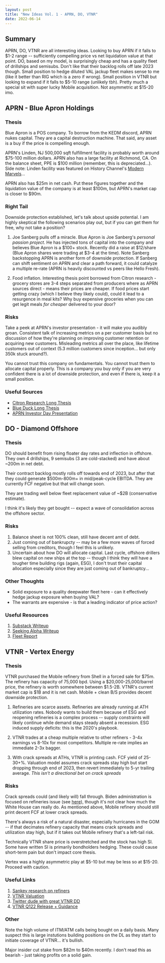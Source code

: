 ```yaml
---
layout: post
title: "New Ideas Vol. 1 - APRN, DO, VTNR"
date: 2022-06-14
---
```

## Summary
APRN, DO, VTNR are all interesting ideas. Looking to buy APRN if it falls to $1-2 range -- sufficiently compelling price vs net liquidation value at that point. DO, based on my model, is surprisingly cheap and has a quality fleet of drillships and semisubs. Don't like that their backlog rolls off late 2023 though. Small position to hedge diluted VAL jackup fleet makes sense to me (like it better than RIG which is a zero if wrong). Small position in VTNR but looking to expand if it falls to $5-10 range (unlikely tbh). Pretty much a special sit with super lucky Mobile acquisition. Not asymmetric at $15-20 imo. 

## APRN - Blue Apron Holdings

### Thesis
Blue Apron is a POS company. To borrow from the KEDM discord, APRN nukes capital. They are a capital destruction machine. That said, any asset is a buy if the price is compelling enough. 

APRN's Linden, NJ 500,000 sqft fulfillment facility is probably worth around $75-100 million dollars. APRN also has a large facility at Richmond, CA. On the balance sheet, PPE is $100 million (remember, this is depreciated...). Side note: Linden facility was featured on History Channel's [Modern Marvels](https://www.tvseries.watch/series/modern-marvels/season-20-episode-8-food-inventions-and-innovations)...

APRN also has $25m in net cash. Put these figures together and the liquidation value of the company is at least $100m, but APRN's market cap is closer to $90m. 

### Right Tail
Downside protection established, let's talk about upside potential. I am highly skeptical the following scenarios play out, but if you can get them for free, why not take a position? 

1. Joe Sanberg pulls off a miracle. Blue Apron is Joe Sanberg's *personal passion project*. He has injected tons of capital into the company and believes Blue Apron is a $100+ stock. Recently did a raise at $12/share (Blue Apron shares were trading at $3-4 at the time). Note Sanberg backstopping APRN is another form of downside protection. If Sanberg can shift sentiment on APRN and clear a path forward, it could catalyze a multiple re-rate (APRN is heavily discounted vs peers like Hello Fresh).

2. Food inflation. Interesting thesis point borrowed from Citron research - grocery stores are 3-4 steps separated from producers where as APRN sources direct - means their prices are cheaper. If food prices start getting crazy (which I believe they likely could), could it lead to a resurgence in meal kits? Why buy expensive groceries when you can get legit meals *for cheaper* delivered to your door? 


### Risks
Take a peek at APRN's investor presentation - it will make you audibly groan. Consistent talk of increasing metrics on a per customer basis but no discussion of how they're planning on improving customer retention or acquiring new customers. Misleading metrics all over the place, like lifetime customers out of context (5.3 million customers since inception... but only 350k stuck around?).

You cannot trust this company on fundamentals. You cannot trust them to allocate capital properly. This is a company you buy only if you are very confident there is a lot of downside protection, and even if there is, keep it a small position. 

### Useful Sources
- [Citron Research Long Thesis](https://citronresearch.com/wp-content/uploads/2022/01/Blue-Apron-The-Answer-to-Food-Inflation.pdf)
- [Blue Duck Long Thesis](https://discord.com/channels/827214080317325332/860256308615970846/960563461308416074)
- [APRN Investor Day Presentation](https://investors.blueapron.com/~/media/Files/B/BlueApron-IR/reports-and-presentations/blue-apron-investor-day-2022-slide-presentation_0.pdf)

## DO - Diamond Offshore

### Thesis
DO should benefit from rising floater day rates and inflection in offshore. They own 4 drillships, 9 semisubs (3 are cold-stacked) and have about ~200m in net debt.  

Their contract backlog mostly rolls off towards end of 2023, but after that they could generate $500m-800m+ in mid/peak-cycle EBITDA. They are currently FCF negative but that will change soon. 

They are trading well below fleet replacement value of ~$2B (conservative estimate).

I think it's likely they get bought -- expect a wave of consolidation across the offshore sector. 

### Risks
1. Balance sheet is not 100% clean, still have decent amt of debt. 
2. Just coming out of bankrupcty -- may be a few more waves of forced selling from creditors, though I feel this is unlikely. 
3. Uncertain about how DO will allocate capital. Last cycle, offshore drillers blew capital on new ships at the top -- though I think they will have a tougher time building rigs (again, ESG), I don't trust their capital allocation especially since they are just coming out of bankruptcy...

### Other Thoughts
- Solid exposure to a quality deepwater fleet here - can it effectively hedge jackup exposure when buying VAL?
- The warrants are expensive - is that a leading indicator of price action? 

### Useful Resources
1. [Substack Writeup](https://alphahunter.substack.com/p/diamond-offshore?s=w)
2. [Seeking Alpha Writeup](https://seekingalpha.com/article/4498851-diamond-offshore-drilling-strong-buy-discounted-valuation-buyout-potential)
3. [Fleet Report](http://www.diamondoffshore.com/fleet-overview)

## VTNR - Vertex Energy

### Thesis
VTNR purchased the Mobile refinery from Shell in a forced sale for $75m. The refinery has capacity of 75,000 bpd. Using a $20,000-25,000/barrel price, the refinery is worth somewhere between $1.5-2B. VTNR's current market cap is $1B and it is net cash. Mobile + clean B/S provides decent downside protection.

1. Refineries are scarce assets. Refineries are already running at ATH utilization rates. Nobody wants to build them because of ESG and reopening refineries is a complex process -- supply constraints will likely continue while demand stays steady absent a recession. ESG induced supply deficits: this is the 2020's playbook. 

2. VTNR trades at a cheap multiple relative to other refiners - 3-4x earnings vs 8-10x for most competitors. Multiple re-rate implies an immediate 2-3x bagger. 

3. With crack spreads at ATHs, VTNR is printing cash. FCF yield of 25-30+%. Valuation model assumes crack spreads stay high but start dropping through end of 2023, then revert immediately to 5-yr trailing average. *This isn't a directional bet on crack spreads*

### Risks
Crack spreads could (and likely will) fall through. Biden administration is focused on refineries issue (see [here](https://www.reuters.com/markets/commodities/biden-looking-address-oil-refinery-capacity-white-house-adviser-says-2022-06-10/)), though it's not clear how much the White House can really do. As mentioned above, Mobile refinery should still print decent FCF at lower crack spreads. 

There's always a risk of a natural disaster, especially hurricanes in the GOM -- if that decimates refinery capacity that means crack spreads and utilization stay high, but if it takes out Mobile refinery that's a left-tail risk. 

Technically VTNR share price is overstretched and the stock has high SI. Some have written SI is primarily bondholders hedging. These could cause short-term pain but don't impact core thesis. 

Vertex was a highly asymmetric play at $5-10 but may be less so at $15-20. Proceed with caution.

### Useful Links
1. [Sankey research on refiners](https://www.sankeyresearch.com/companies/refiners/)
2. [VTNR Valuation](https://docs.google.com/spreadsheets/d/14oVtuiQsNBE2Zz7PyZEBVqf76mCGZKxTyTn3oDeW8C8/edit?usp=drive_web&ouid=114406574849728313124)
3. [Twitter dude with great VTNR DD](https://twitter.com/CSuiteOperator)
4. [VTNR Q122 Release + Guidance](https://feeds.issuerdirect.com/news-release.html?newsid=6191392192088150)

### Other
Note the high volume of ITM/ATM calls being bought on a daily basis. Many suspect this is large instutions building positions on the DL as they start to initiate coverage of VTNR... it's bullish.

Major insider cut stake from $82m to $40m recently. I don't read this as bearish - just taking profits on a solid gain.  
